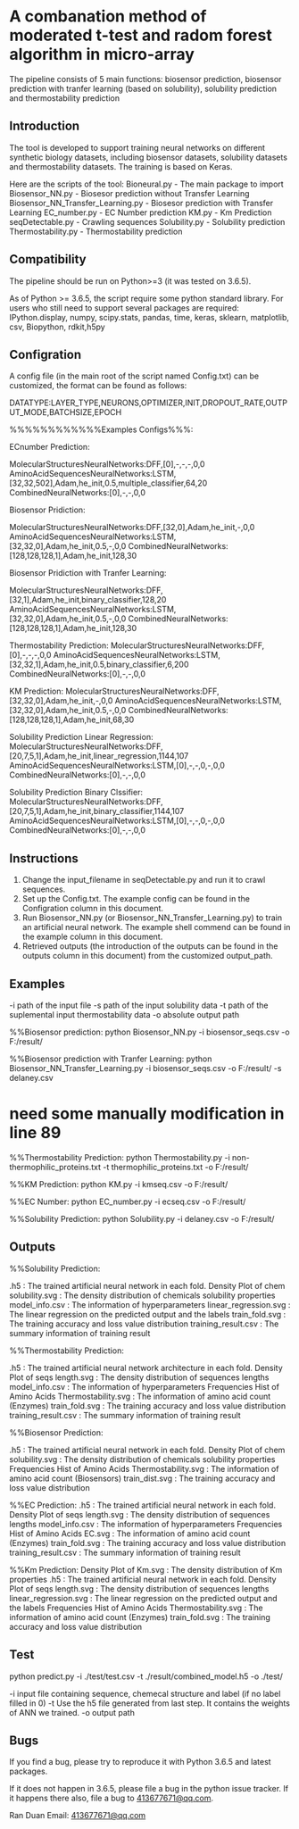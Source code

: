 # A combanation method of moderated t-test and radom forest algorithm in micro-array

The pipeline consists of 5 main functions: biosensor prediction, biosensor prediction with tranfer learning (based on solubility), solubility prediction and thermostability prediction

Introduction
-------------

The tool is developed to support training neural networks on different synthetic biology datasets, including biosensor datasets, solubility datasets and thermostability datasets. 
The training is based on Keras.

Here are the scripts of the tool:
Bioneural.py - The main package to import
Biosensor_NN.py - Biosesor prediction without Transfer Learning
Biosensor_NN_Transfer_Learning.py - Biosesor prediction with Transfer Learning
EC_number.py - EC Number prediction
KM.py - Km Prediction
seqDetectable.py - Crawling sequences
Solubility.py - Solubility prediction
Thermostability.py - Thermostability prediction




Compatibility
-------------

The pipeline should be run on Python>=3 (it was tested on 3.6.5).

As of Python >= 3.6.5, the script require some python standard library. For users who still need to support several packages are required: 
IPython.display, numpy, scipy.stats, pandas, time, keras, sklearn, matplotlib, csv, Biopython, rdkit,h5py


Configration
------------

A config file (in the main root of the script named Config.txt) can be customized, the format can be found as follows:

DATATYPE:LAYER_TYPE,NEURONS,OPTIMIZER,INIT,DROPOUT_RATE,OUTPUT_MODE,BATCHSIZE,EPOCH

%%%%%%%%%%%%Examples Configs%%%:

ECnumber Prediction:

MolecularStructuresNeuralNetworks:DFF,[0],-,-,-,0,0
AminoAcidSequencesNeuralNetworks:LSTM,[32,32,502],Adam,he_init,0.5,multiple_classifier,64,20
CombinedNeuralNetworks:[0],-,-,0,0

Biosensor Pridiction:

MolecularStructuresNeuralNetworks:DFF,[32,0],Adam,he_init,-,0,0
AminoAcidSequencesNeuralNetworks:LSTM,[32,32,0],Adam,he_init,0.5,-,0,0
CombinedNeuralNetworks:[128,128,128,1],Adam,he_init,128,30

Biosensor Pridiction with Tranfer Learning:

MolecularStructuresNeuralNetworks:DFF,[32,1],Adam,he_init,binary_classifier,128,20
AminoAcidSequencesNeuralNetworks:LSTM,[32,32,0],Adam,he_init,0.5,-,0,0
CombinedNeuralNetworks:[128,128,128,1],Adam,he_init,128,30

Thermostability Prediction:
MolecularStructuresNeuralNetworks:DFF,[0],-,-,-,0,0
AminoAcidSequencesNeuralNetworks:LSTM,[32,32,1],Adam,he_init,0.5,binary_classifier,6,200
CombinedNeuralNetworks:[0],-,-,0,0

KM Prediction:
MolecularStructuresNeuralNetworks:DFF,[32,32,0],Adam,he_init,-,0,0
AminoAcidSequencesNeuralNetworks:LSTM,[32,32,0],Adam,he_init,0.5,-,0,0
CombinedNeuralNetworks:[128,128,128,1],Adam,he_init,68,30

Solubility Prediction Linear Regression:
MolecularStructuresNeuralNetworks:DFF,[20,7,5,1],Adam,he_init,linear_regression,1144,107
AminoAcidSequencesNeuralNetworks:LSTM,[0],-,-,0,-,0,0
CombinedNeuralNetworks:[0],-,-,0,0

Solubility Prediction Binary Clssifier:
MolecularStructuresNeuralNetworks:DFF,[20,7,5,1],Adam,he_init,binary_classifier,1144,107
AminoAcidSequencesNeuralNetworks:LSTM,[0],-,-,0,-,0,0
CombinedNeuralNetworks:[0],-,-,0,0

Instructions
------------

1. Change the input_filename in seqDetectable.py and run it to crawl sequences.
2. Set up the Config.txt. The example config can be found in the Configration column in this document.
3. Run Biosensor_NN.py (or Biosensor_NN_Transfer_Learning.py) to train an artificial neural network. The example shell commend can be found in the example column in this document.
4. Retrieved outputs (the introduction of the outputs can be found in the outputs column in this document) from the customized output_path.

Examples
------------

-i path of the input file
-s path of the input solubility data
-t path of the suplemental input thermostability data
-o absolute output path


%%Biosensor prediction:
python Biosensor_NN.py -i biosensor_seqs.csv -o F:/result/

%%Biosensor prediction with Tranfer Learning:
python Biosensor_NN_Transfer_Learning.py -i biosensor_seqs.csv -o F:/result/ -s delaney.csv
# need some manually modification in line 89

%%Thermostability Prediction:
python Thermostability.py -i non-thermophilic_proteins.txt -t thermophilic_proteins.txt -o F:/result/

%%KM Prediction:
python KM.py -i kmseq.csv  -o F:/result/

%%EC Number:
python EC_number.py -i ecseq.csv -o F:/result/

%%Solubility Prediction:
python Solubility.py -i delaney.csv -o F:/result/

Outputs
----

%%Solubility Prediction:

.h5 : The trained artificial neural network in each fold.
Density Plot of chem solubility.svg : The density distribution of chemicals solubility properties
model_info.csv : The information of hyperparameters
linear_regression.svg : The linear regression on the predicted output and the labels
train_fold.svg : The training accuracy and loss value distribution
training_result.csv : The summary information of training result

%%Thermostability Prediction:

.h5 : The trained artificial neural network architecture in each fold.
Density Plot of seqs length.svg : The density distribution of sequences lengths
model_info.csv : The information of hyperparameters
Frequencies Hist of Amino Acids Thermostability.svg : The information of amino acid count (Enzymes)
train_fold.svg : The training accuracy and loss value distribution
training_result.csv : The summary information of training result

%%Biosensor Prediction:

.h5 : The trained artificial neural network in each fold.
Density Plot of chem solubility.svg : The density distribution of chemicals solubility properties
Frequencies Hist of Amino Acids Thermostability.svg : The information of amino acid count (Biosensors)
train_dist.svg : The training accuracy and loss value distribution

%%EC Prediction:
.h5 : The trained artificial neural network in each fold.
Density Plot of seqs length.svg : The density distribution of sequences lengths
model_info.csv : The information of hyperparameters
Frequencies Hist of Amino Acids EC.svg : The information of amino acid count (Enzymes)
train_fold.svg : The training accuracy and loss value distribution
training_result.csv : The summary information of training result

%%Km Prediction:
Density Plot of Km.svg : The density distribution of Km properties
.h5 : The trained artificial neural network in each fold.
Density Plot of seqs length.svg : The density distribution of sequences lengths
linear_regression.svg : The linear regression on the predicted output and the labels
Frequencies Hist of Amino Acids Thermostability.svg : The information of amino acid count (Enzymes)
train_fold.svg : The training accuracy and loss value distribution

Test
----

 python predict.py -i ./test/test.csv -t ./result/combined_model.h5 -o ./test/ 

-i input file containing sequence, chemecal structure and label (if no label filled in 0)
-t Use the h5 file generated from last step. It contains the weights of ANN we trained.
-o output path
               
Bugs
----

If you find a bug, please try to reproduce it with Python 3.6.5 and latest packages.

If it does not happen in 3.6.5, please file a bug in the python issue tracker.
If it happens there also, file a bug to 413677671@qq.com.


Ran Duan
Email: 413677671@qq.com